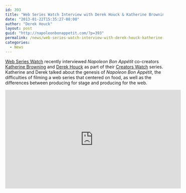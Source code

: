 ```yaml
---
id: 393
title: "Web Series Watch Interview with Derek Houck & Katherine Browning"
date: "2013-01-22T15:35:27-08:00"
author: "Derek Houck"
layout: post
guid: "http://napoleonbonappetit.com/?p=393"
permalink: /news/web-series-watch-interview-with-derek-houck-katherine-browning/
categories:
  - News
---
```


[Web Series Watch](http://web-series-watch.com/) recently interviewed _Napoleon Bon Appétit_ co-creators [Katherine Browning](http://www.katherinebrowning.com/) and [Derek Houck](http://derekhouck.com/) as part of their [Creators Watch](http://web-series-watch.com/creators-watch/) series. Katherine and Derek talked about the genesis of _Napoleon Bon Appétit_, the difficulties of filming a web series that centered on food, as well as the differences between producing for stage and producing for the web.

<iframe allowfullscreen="" frameborder="0" height="315" loading="lazy" src="http://www.youtube.com/embed/vARN-XRsy6o?rel=0" width="560"></iframe>
